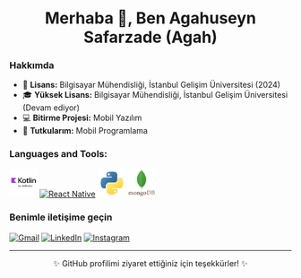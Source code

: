 <h1 align="center">Merhaba 👋, Ben Agahuseyn Safarzade (Agah)</h1>


<h3 align="left">Hakkımda</h3>
<ul align="left">
  <li>🌱 <strong>Lisans:</strong> Bilgisayar Mühendisliği, İstanbul Gelişim Üniversitesi (2024)</li>
  <li>🎓 <strong>Yüksek Lisans:</strong> Bilgisayar Mühendisliği, İstanbul Gelişim Üniversitesi (Devam ediyor)</li>
  <li>💻 <strong>Bitirme Projesi:</strong> Mobil Yazılım</li>
  <li>📱 <strong>Tutkularım:</strong> Mobil Programlama</li>
</ul>

<h3 align="left">Languages and Tools:</h3>
<p align="left">
  <a href="https://kotlinlang.org/" target="_blank" rel="noreferrer"> <img src="https://raw.githubusercontent.com/devicons/devicon/master/icons/kotlin/kotlin-original-wordmark.svg" alt="Kotlin" width="50" height="50"/></a> 
  <a href="https://reactnative.dev/" target="_blank" rel="noreferrer"> <img src="https://reactnative.dev/img/header_logo.svg" alt="React Native" width="50" height="50"/></a>
  <a href="https://www.python.org/" target="_blank" rel="noreferrer"> <img src="https://raw.githubusercontent.com/devicons/devicon/master/icons/python/python-original.svg" alt="Python" width="50" height="50"/></a>
  <a href="https://www.mongodb.com/" target="_blank" rel="noreferrer"> <img src="https://raw.githubusercontent.com/devicons/devicon/master/icons/mongodb/mongodb-original-wordmark.svg" alt="MongoDB" width="50" height="50"/></a> 
</p>



<h3 align="left">Benimle iletişime geçin</h3>
<p align="left">
  <a href="mailto:agahuseyn.contact@gmail.com" target="blank"><img align="center" src="https://upload.wikimedia.org/wikipedia/commons/4/4e/Gmail_Icon.png" alt="Gmail" height="50" width="50" /></a>
  <a href="https://www.linkedin.com/in/agahuseyn-safarzade" target="blank"><img align="center" src="https://raw.githubusercontent.com/rahuldkjain/github-profile-readme-generator/master/src/images/icons/Social/linked-in-alt.svg" alt="LinkedIn" height="50" width="50" /></a>
  <a href="https://www.instagram.com/agah.safarzd" target="blank"><img align="center" src="https://raw.githubusercontent.com/rahuldkjain/github-profile-readme-generator/master/src/images/icons/Social/instagram.svg" alt="Instagram" height="50" width="50" /></a>
</p>

---

<p align="center">✨ GitHub profilimi ziyaret ettiğiniz için teşekkürler! ✨</p>
